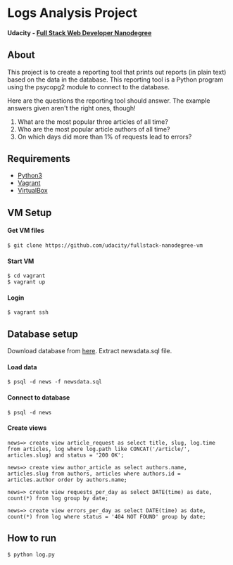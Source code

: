 # Logs Analysis Project
#### Udacity - [Full Stack Web Developer Nanodegree](https://www.udacity.com/course/full-stack-web-developer-nanodegree--nd004)

## About
This project is to create a reporting tool that prints out reports (in plain text) based on the data in the database. This reporting tool is a Python program using the psycopg2 module to connect to the database. 

Here are the questions the reporting tool should answer. The example answers given aren't the right ones, though!

 1. What are the most popular three articles of all time? 
 2. Who are the most popular article authors of all time?
 3. On which days did more than 1% of requests lead to errors?

## Requirements
 * [Python3](https://www.python.org/)
 * [Vagrant](https://www.vagrantup.com/)
 * [VirtualBox](https://www.virtualbox.org/)

## VM Setup

#### Get VM files
```
$ git clone https://github.com/udacity/fullstack-nanodegree-vm
```

#### Start VM
```
$ cd vagrant
$ vagrant up
```

#### Login
```
$ vagrant ssh
```

## Database setup
Download database from [here](https://d17h27t6h515a5.cloudfront.net/topher/2016/August/57b5f748_newsdata/newsdata.zip). Extract newsdata.sql file.

#### Load data
```
$ psql -d news -f newsdata.sql
```

#### Connect to database
```
$ psql -d news
```

#### Create views

```
news=> create view article_request as select title, slug, log.time from articles, log where log.path like CONCAT('/article/', articles.slug) and status = '200 OK';
```

```
news=> create view author_article as select authors.name, articles.slug from authors, articles where authors.id = articles.author order by authors.name;
```

```
news=> create view requests_per_day as select DATE(time) as date, count(*) from log group by date;
```

```
news=> create view errors_per_day as select DATE(time) as date, count(*) from log where status = '404 NOT FOUND' group by date;
```

## How to run
```
$ python log.py
```
